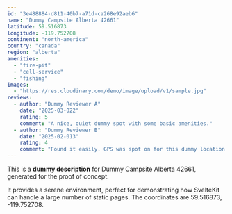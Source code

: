 ```yaml
---
id: "3e488884-d811-40b7-a71d-ca268e92aeb6"
name: "Dummy Campsite Alberta 42661"
latitude: 59.516873
longitude: -119.752708
continent: "north-america"
country: "canada"
region: "alberta"
amenities:
  - "fire-pit"
  - "cell-service"
  - "fishing"
images:
  - "https://res.cloudinary.com/demo/image/upload/v1/sample.jpg"
reviews:
  - author: "Dummy Reviewer A"
    date: "2025-03-022"
    rating: 5
    comment: "A nice, quiet dummy spot with some basic amenities."
  - author: "Dummy Reviewer B"
    date: "2025-02-013"
    rating: 4
    comment: "Found it easily. GPS was spot on for this dummy location."
---
```


This is a **dummy description** for Dummy Campsite Alberta 42661, generated for the proof of concept.

It provides a serene environment, perfect for demonstrating how SvelteKit can handle a large number of static pages. The coordinates are 59.516873, -119.752708.
